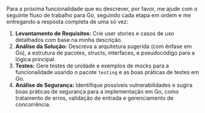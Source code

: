 Para a próxima funcionalidade que eu descrever, por favor, me ajude com o seguinte fluxo de trabalho para Go, seguindo cada etapa em ordem e me entregando a resposta completa de uma só vez:

1.  **Levantamento de Requisitos:** Crie user stories e casos de uso detalhados com base na minha descrição.
2.  **Análise da Solução:** Descreva a arquitetura sugerida (com ênfase em Go), a estrutura de pacotes, structs, interfaces, e pseudocódigo para a lógica principal.
3.  **Testes:** Gere testes de unidade e exemplos de mocks para a funcionalidade usando o pacote `testing` e as boas práticas de testes em Go.
4.  **Análise de Segurança:** Identifique possíveis vulnerabilidades e sugira boas práticas de segurança para a implementação em Go, como tratamento de erros, validação de entrada e gerenciamento de concorrência.
